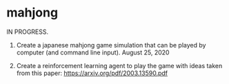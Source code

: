 # mahjong

IN PROGRESS. 

1. Create a japanese mahjong game simulation that can be played by computer (and command line input). 
August 25, 2020

2. Create a reinforcement learning agent to play the game with ideas taken from this paper: https://arxiv.org/pdf/2003.13590.pdf
